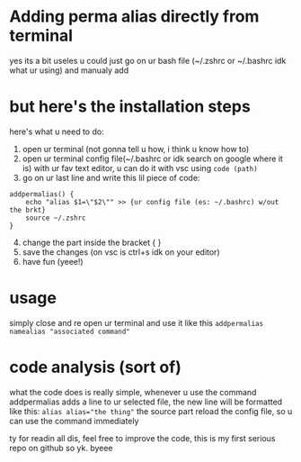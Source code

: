 # Adding perma alias directly from terminal
yes its a bit useles u could just go on ur bash file (~/.zshrc or ~/.bashrc idk what ur using) and manualy add
# but here's the installation steps
here's what u need to do:
1. open ur terminal (not gonna tell u how, i think u know how to)
2. open ur terminal config file(~/.bashrc or idk search on google where it is) with ur fav text editor, u can do it with vsc using `code (path)`
3. go on ur last line and write this lil piece of code: 
```	
addpermalias() {
	echo "alias $1=\"$2\"" >> {ur config file (es: ~/.bashrc) w/out the brkt}
	source ~/.zshrc
}
```
4. change the part inside the bracket { }
5. save the changes (on vsc is ctrl+s idk on your editor)
6. have fun (yeee!)
# usage
simply close and re open ur terminal
and use it like this
`addpermalias namealias "associated command"`
# code analysis (sort of)
what the code does is really simple, whenever u use the command addpermalias adds a line to ur selected file, the new line will be formatted like this:
`alias alias="the thing"` 
the source part reload the config file, so u can use the command immediately 

ty for readin all dis, feel free to improve the code, this is my first serious repo on github so yk. byeee
